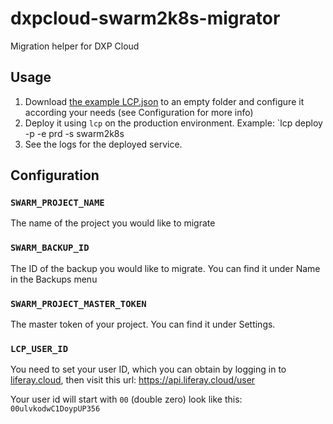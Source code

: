 # dxpcloud-swarm2k8s-migrator

Migration helper for DXP Cloud

## Usage

1. Download [the example LCP.json](LCP.json) to an empty folder and configure it according your needs (see Configuration for more info)
2. Deploy it using `lcp` on the production environment. Example: `lcp deploy -p <projectname> -e prd -s swarm2k8s
3. See the logs for the deployed service.

## Configuration

### `SWARM_PROJECT_NAME`

The name of the project you would like to migrate

### `SWARM_BACKUP_ID`

The ID of the backup you would like to migrate. You can find it under Name in the Backups menu

### `SWARM_PROJECT_MASTER_TOKEN`

The master token of your project. You can find it under Settings.

### `LCP_USER_ID`

You need to set your user ID, which you can obtain by logging in to [liferay.cloud](https://liferay.cloud/), then visit this url:
https://api.liferay.cloud/user

Your user id will start with `00` (double zero) look like this: `00ulvkodwC1DoypUP356`
